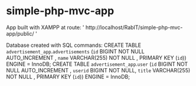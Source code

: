 # simple-php-mvc-app
 
App built with XAMPP at route: ' http://localhost/RabIT/simple-php-mvc-app/public/ '
 
Database created with SQL commands:
CREATE TABLE `advertisement_app`.`advertisements` (`id` BIGINT NOT NULL AUTO_INCREMENT , `name` VARCHAR(255) NOT NULL , PRIMARY KEY (`id`)) ENGINE = InnoDB; 
CREATE TABLE `advertisement_app`.`user` (`id` BIGINT NOT NULL AUTO_INCREMENT , `userid` BIGINT NOT NULL, `title` VARCHAR(255) NOT NULL , PRIMARY KEY (`id`)) ENGINE = InnoDB; 